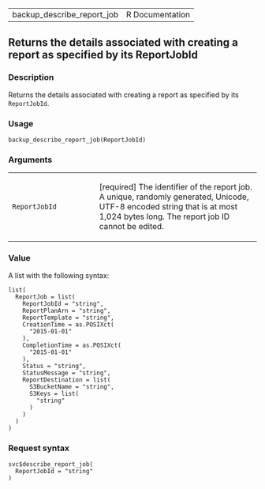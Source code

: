 <table style="width: 100%;">
<tbody>
<tr class="odd">
<td>backup_describe_report_job</td>
<td style="text-align: right;">R Documentation</td>
</tr>
</tbody>
</table>

## Returns the details associated with creating a report as specified by its ReportJobId

### Description

Returns the details associated with creating a report as specified by
its `ReportJobId`.

### Usage

    backup_describe_report_job(ReportJobId)

### Arguments

<table>
<colgroup>
<col style="width: 35%" />
<col style="width: 65%" />
</colgroup>
<tbody>
<tr class="odd">
<td><code
id="backup_describe_report_job_:_ReportJobId">ReportJobId</code></td>
<td><p>[required] The identifier of the report job. A unique, randomly
generated, Unicode, UTF-8 encoded string that is at most 1,024 bytes
long. The report job ID cannot be edited.</p></td>
</tr>
</tbody>
</table>

### Value

A list with the following syntax:

    list(
      ReportJob = list(
        ReportJobId = "string",
        ReportPlanArn = "string",
        ReportTemplate = "string",
        CreationTime = as.POSIXct(
          "2015-01-01"
        ),
        CompletionTime = as.POSIXct(
          "2015-01-01"
        ),
        Status = "string",
        StatusMessage = "string",
        ReportDestination = list(
          S3BucketName = "string",
          S3Keys = list(
            "string"
          )
        )
      )
    )

### Request syntax

    svc$describe_report_job(
      ReportJobId = "string"
    )
